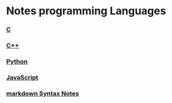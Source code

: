 # Notes programming Languages

### [C ](https://github.com/saif-mal1k/programming/tree/main/C "click to open C notes") 
### [C++ ](https://github.com/saif-mal1k/programming/tree/main/c%2B%2B "click to open C++ notes")

### [Python ](https://github.com/saif-mal1k/programming/tree/main/python "click to open python notes")

### [JavaScript ](https://github.com/saif-mal1k/programming/tree/main/JavaScript "click to open JavaScript notes")

### [markdown Syntax Notes](https://github.com/saif-mal1k/programming/tree/main/md%20(markdown) "click to open md syntax notes") 


